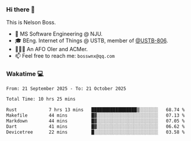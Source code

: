 ### Hi there 👋

<!--
**bosswnx/bosswnx** is a ✨ _special_ ✨ repository because its `README.md` (this file) appears on your GitHub profile.

Here are some ideas to get you started:

- 🔭 I’m currently working on ...
- 🌱 I’m currently learning ...
- 👯 I’m looking to collaborate on ...
- 🤔 I’m looking for help with ...
- 💬 Ask me about ...
- 📫 How to reach me: ...
- 😄 Pronouns: ...
- ⚡ Fun fact: ...
-->

This is Nelson Boss.

- 🏫 MS Software Engineering @ NJU.
- 🎓 BEng. Internet of Things @ USTB, member of [@USTB-806](https://ustb-806.github.io/).
- 🧑🏻‍💻 An AFO OIer and ACMer.
- 📫 Feel free to reach me: `bosswnx@qq.com`

### Wakatime 💻

<!--START_SECTION:waka-->

```txt
From: 21 September 2025 - To: 21 October 2025

Total Time: 10 hrs 25 mins

Rust            7 hrs 13 mins   █████████████████▒░░░░░░░   68.74 %
Makefile        44 mins         █▓░░░░░░░░░░░░░░░░░░░░░░░   07.13 %
Markdown        44 mins         █▓░░░░░░░░░░░░░░░░░░░░░░░   07.05 %
Dart            41 mins         █▓░░░░░░░░░░░░░░░░░░░░░░░   06.62 %
Devicetree      22 mins         █░░░░░░░░░░░░░░░░░░░░░░░░   03.58 %
```

<!--END_SECTION:waka-->
